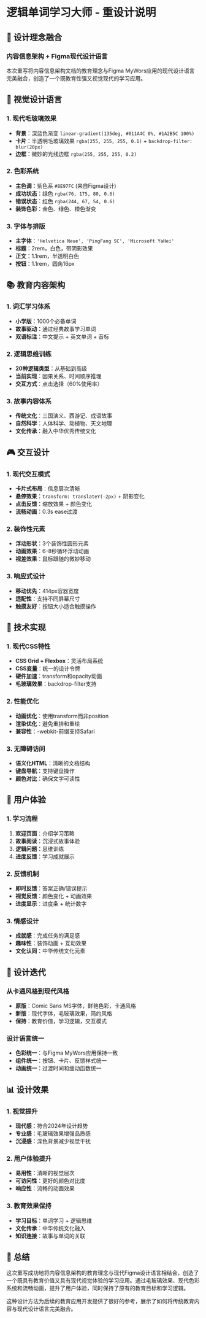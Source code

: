 # 逻辑单词学习大师 - 重设计说明

## 🎯 设计理念融合

### 内容信息架构 + Figma现代设计语言

本次重写将内容信息架构文档的教育理念与Figma MyWors应用的现代设计语言完美融合，创造了一个既教育性强又视觉现代的学习应用。

## 🎨 视觉设计语言

### 1. 现代毛玻璃效果
- **背景**：深蓝色渐变 `linear-gradient(135deg, #011A4C 0%, #1A2B5C 100%)`
- **卡片**：半透明毛玻璃效果 `rgba(255, 255, 255, 0.1)` + `backdrop-filter: blur(20px)`
- **边框**：微妙的光线边框 `rgba(255, 255, 255, 0.2)`

### 2. 色彩系统
- **主色调**：紫色系 `#8E97FC` (来自Figma设计)
- **成功状态**：绿色 `rgba(76, 175, 80, 0.6)`
- **错误状态**：红色 `rgba(244, 67, 54, 0.6)`
- **装饰色彩**：金色、绿色、橙色渐变

### 3. 字体与排版
- **主字体**：`'Helvetica Neue', 'PingFang SC', 'Microsoft YaHei'`
- **标题**：2rem，白色，带阴影效果
- **正文**：1.1rem，半透明白色
- **按钮**：1.1rem，圆角16px

## 📚 教育内容架构

### 1. 词汇学习体系
- **小学版**：1000个必备单词
- **故事驱动**：通过经典故事学习单词
- **双语标注**：中文提示 + 英文单词 + 音标

### 2. 逻辑思维训练
- **20种逻辑类型**：从基础到高级
- **当前实现**：因果关系、时间顺序推理
- **交互方式**：点击选择（60%使用率）

### 3. 故事内容体系
- **传统文化**：三国演义、西游记、成语故事
- **自然科学**：人体科学、动植物、天文地理
- **文化传承**：融入中华优秀传统文化

## 🎮 交互设计

### 1. 现代交互模式
- **卡片式布局**：信息层次清晰
- **悬停效果**：`transform: translateY(-2px)` + 阴影变化
- **点击反馈**：缩放效果 + 颜色变化
- **流畅动画**：0.3s ease过渡

### 2. 装饰性元素
- **浮动形状**：3个装饰性圆形元素
- **动画效果**：6-8秒循环浮动动画
- **视差效果**：鼠标跟随的微妙移动

### 3. 响应式设计
- **移动优先**：414px容器宽度
- **适配性**：支持不同屏幕尺寸
- **触摸友好**：按钮大小适合触摸操作

## 🚀 技术实现

### 1. 现代CSS特性
- **CSS Grid + Flexbox**：灵活布局系统
- **CSS变量**：统一的设计令牌
- **硬件加速**：transform和opacity动画
- **毛玻璃效果**：backdrop-filter支持

### 2. 性能优化
- **动画优化**：使用transform而非position
- **渲染优化**：避免重排和重绘
- **兼容性**：-webkit-前缀支持Safari

### 3. 无障碍访问
- **语义化HTML**：清晰的文档结构
- **键盘导航**：支持键盘操作
- **颜色对比**：确保文字可读性

## 📱 用户体验

### 1. 学习流程
1. **欢迎页面**：介绍学习策略
2. **故事阅读**：沉浸式故事体验
3. **逻辑问题**：思维训练
4. **进度反馈**：学习成就展示

### 2. 反馈机制
- **即时反馈**：答案正确/错误提示
- **视觉反馈**：颜色变化 + 动画效果
- **进度显示**：进度条 + 统计数字

### 3. 情感设计
- **成就感**：完成任务的满足感
- **趣味性**：装饰动画 + 互动效果
- **文化认同**：中华传统文化元素

## 🔄 设计迭代

### 从卡通风格到现代风格
- **原版**：Comic Sans MS字体，鲜艳色彩，卡通风格
- **新版**：现代字体，毛玻璃效果，简约风格
- **保持**：教育价值，学习逻辑，交互模式

### 设计语言统一
- **色彩统一**：与Figma MyWors应用保持一致
- **组件统一**：按钮、卡片、反馈样式统一
- **动画统一**：过渡时间和缓动函数统一

## 📊 设计效果

### 1. 视觉提升
- **现代感**：符合2024年设计趋势
- **专业感**：毛玻璃效果增强品质感
- **沉浸感**：深色背景减少视觉干扰

### 2. 用户体验提升
- **易用性**：清晰的视觉层次
- **可访问性**：更好的颜色对比度
- **响应性**：流畅的动画效果

### 3. 教育效果保持
- **学习目标**：单词学习 + 逻辑思维
- **文化传承**：中华传统文化融入
- **知识连接**：故事与单词的关联

## 🎯 总结

这次重写成功地将内容信息架构的教育理念与现代Figma设计语言相结合，创造了一个既具有教育价值又具有现代视觉体验的学习应用。通过毛玻璃效果、现代色彩系统和流畅动画，提升了用户体验，同时保持了原有的教育目标和学习逻辑。

这种设计方法为后续的教育应用开发提供了很好的参考，展示了如何将传统教育内容与现代设计语言完美融合。

